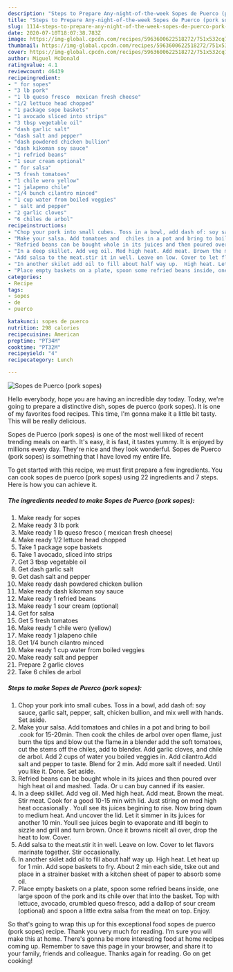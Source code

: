 ```yaml
---
description: "Steps to Prepare Any-night-of-the-week Sopes de Puerco (pork sopes)"
title: "Steps to Prepare Any-night-of-the-week Sopes de Puerco (pork sopes)"
slug: 1114-steps-to-prepare-any-night-of-the-week-sopes-de-puerco-pork-sopes
date: 2020-07-10T18:07:38.783Z
image: https://img-global.cpcdn.com/recipes/5963600622518272/751x532cq70/sopes-de-puerco-pork-sopes-recipe-main-photo.jpg
thumbnail: https://img-global.cpcdn.com/recipes/5963600622518272/751x532cq70/sopes-de-puerco-pork-sopes-recipe-main-photo.jpg
cover: https://img-global.cpcdn.com/recipes/5963600622518272/751x532cq70/sopes-de-puerco-pork-sopes-recipe-main-photo.jpg
author: Miguel McDonald
ratingvalue: 4.1
reviewcount: 46439
recipeingredient:
- " for sopes"
- "3 lb pork"
- "1 lb queso fresco  mexican fresh cheese"
- "1/2 lettuce head chopped"
- "1 package sope baskets"
- "1 avocado sliced into strips"
- "3 tbsp vegetable oil"
- "dash garlic salt"
- "dash salt and pepper"
- "dash powdered chicken bullion"
- "dash kikoman soy sauce"
- "1 refried beans"
- "1 sour cream optional"
- " for salsa"
- "5 fresh tomatoes"
- "1 chile wero yellow"
- "1 jalapeno chile"
- "1/4 bunch cilantro minced"
- "1 cup water from boiled veggies"
- " salt and pepper"
- "2 garlic cloves"
- "6 chiles de arbol"
recipeinstructions:
- "Chop your pork into small cubes. Toss in a bowl, add dash of: soy sauce, garlic salt, pepper, salt, chicken bullion, and mix well with hands. Set aside."
- "Make your salsa. Add tomatoes and  chiles in a pot and bring to boil .cook for 15-20min. Then cook the chiles de arbol over open flame, just burn the tips and blow out the flame.in a blender add the soft tomatoes, cut the stems off the chiles, add to blender. Add garlic cloves, and chile de arbol. Add 2 cups of water you boiled veggies in. Add cilantro.Add salt and pepper to taste. Blend for 2 min. Add more salt if needed. Until you like it. Done. Set aside."
- "Refried beans can be bought whole in its juices and then poured over high heat oil and mashed. Tada. Or u can buy canned if its easier."
- "In a deep skillet. Add veg oil. Med high heat. Add meat. Brown the meat. Stir meat. Cook for a good 10-15 min with lid. Just stiring on med high heat occasionally . Youll see its juices begining to rise. Now  bring down to medium heat. And uncover the lid. Let it simmer in its juices for another 10 min. Youll see juices begin to evaporate and itll begin to sizzle and grill and turn brown.  Once it browns nicelt all over, drop the heat to low. Cover."
- "Add salsa to the meat.stir it in well. Leave on low. Cover to let flavors marinate together. Stir occasionally."
- "In another skilet add oil to fill about half way up.  High heat. Let heat up for 1 min. Add sope baskets to fry. About 2 min each side, tske out and place in a strainer basket with a kitchen sheet of paper to absorb some oil."
- "Place empty baskets on a plate, spoon some refried beans inside, one large spoon of the pork and its chile over that into the basket. Top with lettuce, avocado, crumbled queso fresco, add a dallop of sour cream (optional) and spoon a little extra salsa from the meat on top. Enjoy."
categories:
- Recipe
tags:
- sopes
- de
- puerco

katakunci: sopes de puerco 
nutrition: 298 calories
recipecuisine: American
preptime: "PT34M"
cooktime: "PT32M"
recipeyield: "4"
recipecategory: Lunch

---
```



![Sopes de Puerco (pork sopes)](https://img-global.cpcdn.com/recipes/5963600622518272/751x532cq70/sopes-de-puerco-pork-sopes-recipe-main-photo.jpg)

Hello everybody, hope you are having an incredible day today. Today, we're going to prepare a distinctive dish, sopes de puerco (pork sopes). It is one of my favorites food recipes. This time, I'm gonna make it a little bit tasty. This will be really delicious.



Sopes de Puerco (pork sopes) is one of the most well liked of recent trending meals on earth. It's easy, it is fast, it tastes yummy. It is enjoyed by millions every day. They're nice and they look wonderful. Sopes de Puerco (pork sopes) is something that I have loved my entire life.


To get started with this recipe, we must first prepare a few ingredients. You can cook sopes de puerco (pork sopes) using 22 ingredients and 7 steps. Here is how you can achieve it.

<!--inarticleads1-->

##### The ingredients needed to make Sopes de Puerco (pork sopes):

1. Make ready  for sopes
1. Make ready 3 lb pork
1. Make ready 1 lb queso fresco ( mexican fresh cheese)
1. Make ready 1/2 lettuce head chopped
1. Take 1 package sope baskets
1. Take 1 avocado, sliced into strips
1. Get 3 tbsp vegetable oil
1. Get dash garlic salt
1. Get dash salt and pepper
1. Make ready dash powdered chicken bullion
1. Make ready dash kikoman soy sauce
1. Make ready 1 refried beans
1. Make ready 1 sour cream (optional)
1. Get  for salsa
1. Get 5 fresh tomatoes
1. Make ready 1 chile wero (yellow)
1. Make ready 1 jalapeno chile
1. Get 1/4 bunch cilantro minced
1. Make ready 1 cup water from boiled veggies
1. Make ready  salt and pepper
1. Prepare 2 garlic cloves
1. Take 6 chiles de arbol




<!--inarticleads2-->

##### Steps to make Sopes de Puerco (pork sopes):

1. Chop your pork into small cubes. Toss in a bowl, add dash of: soy sauce, garlic salt, pepper, salt, chicken bullion, and mix well with hands. Set aside.
1. Make your salsa. Add tomatoes and  chiles in a pot and bring to boil .cook for 15-20min. Then cook the chiles de arbol over open flame, just burn the tips and blow out the flame.in a blender add the soft tomatoes, cut the stems off the chiles, add to blender. Add garlic cloves, and chile de arbol. Add 2 cups of water you boiled veggies in. Add cilantro.Add salt and pepper to taste. Blend for 2 min. Add more salt if needed. Until you like it. Done. Set aside.
1. Refried beans can be bought whole in its juices and then poured over high heat oil and mashed. Tada. Or u can buy canned if its easier.
1. In a deep skillet. Add veg oil. Med high heat. Add meat. Brown the meat. Stir meat. Cook for a good 10-15 min with lid. Just stiring on med high heat occasionally . Youll see its juices begining to rise. Now  bring down to medium heat. And uncover the lid. Let it simmer in its juices for another 10 min. Youll see juices begin to evaporate and itll begin to sizzle and grill and turn brown.  Once it browns nicelt all over, drop the heat to low. Cover.
1. Add salsa to the meat.stir it in well. Leave on low. Cover to let flavors marinate together. Stir occasionally.
1. In another skilet add oil to fill about half way up.  High heat. Let heat up for 1 min. Add sope baskets to fry. About 2 min each side, tske out and place in a strainer basket with a kitchen sheet of paper to absorb some oil.
1. Place empty baskets on a plate, spoon some refried beans inside, one large spoon of the pork and its chile over that into the basket. Top with lettuce, avocado, crumbled queso fresco, add a dallop of sour cream (optional) and spoon a little extra salsa from the meat on top. Enjoy.




So that's going to wrap this up for this exceptional food sopes de puerco (pork sopes) recipe. Thank you very much for reading. I'm sure you will make this at home. There's gonna be more interesting food at home recipes coming up. Remember to save this page in your browser, and share it to your family, friends and colleague. Thanks again for reading. Go on get cooking!
